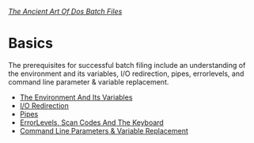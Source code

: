 *[The Ancient Art Of Dos Batch Files](./0-0-0-Table-Of-Contents.md)*

# Basics #

The prerequisites for successful batch filing include an understanding of the environment and its variables, I/O redirection, pipes, errorlevels, and command line parameter & variable replacement.

- [The Environment And Its Variables](./1-1-0-Environment-And-Variables.md)
- [I/O Redirection](./1-2-0-IO-Redirection.md)
- [Pipes](./1-3-0-Pipes.md)
- [ErrorLevels, Scan Codes And The Keyboard](./1-4-0-ErrorLevels-Scan-Codes-Keyboard.md)
- [Command Line Parameters & Variable Replacement](./1-5-0-Command-Line-Parameters-Variable-Replacement.md)
